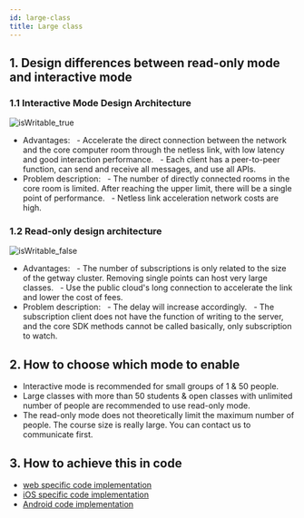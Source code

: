 ```yaml
---
id: large-class
title: Large class
---
```


## 1. Design differences between read-only mode and interactive mode

### 1.1 Interactive Mode Design Architecture

![isWritable_true](/img/isWritable_true.png)

- Advantages:
  - Accelerate the direct connection between the network and the core computer room through the netless link, with low latency and good interaction performance.
  - Each client has a peer-to-peer function, can send and receive all messages, and use all APIs.
- Problem description:
  - The number of directly connected rooms in the core room is limited. After reaching the upper limit, there will be a single point of performance.
  - Netless link acceleration network costs are high.

### 1.2 Read-only design architecture

![isWritable_false](/img/isWritable_false.png)

- Advantages:
  - The number of subscriptions is only related to the size of the getway cluster. Removing single points can host very large classes.
  - Use the public cloud's long connection to accelerate the link and lower the cost of fees.
- Problem description:
  - The delay will increase accordingly.
  - The subscription client does not have the function of writing to the server, and the core SDK methods cannot be called basically, only subscription to watch.

## 2. How to choose which mode to enable

- Interactive mode is recommended for small groups of 1 & 50 people.
- Large classes with more than 50 students & open classes with unlimited number of people are recommended to use read-only mode.
- The read-only mode does not theoretically limit the maximum number of people. The course size is really large. You can contact us to communicate first.

## 3. How to achieve this in code

- [web specific code implementation](/docs/javascript/features/js-readonly)
- [iOS specific code implementation](/docs/ios/guides/ios-readonly/)
- [Android code implementation](/docs/android/guides/android-readonly/)
